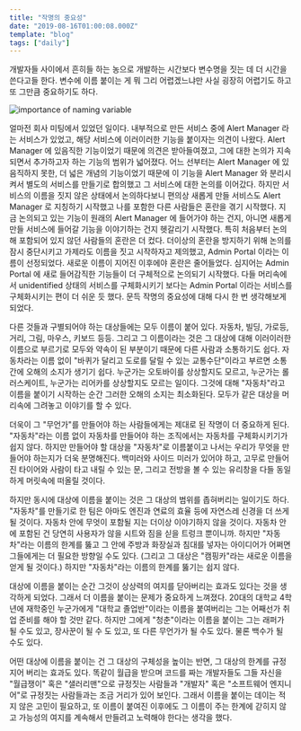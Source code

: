 ```yaml
---
title: "작명의 중요성"
date: "2019-08-16T01:00:08.000Z"
template: "blog"
tags: ["daily"]
---
```


개발자들 사이에서 흔히들 하는 농으로 개발하는 시간보다 변수명을 짓는 데 더 시간을 쓴다고들 한다. 변수에 이름 붙이는 게 뭐 그리 어렵겠느냐만 사실 굉장히 어렵기도 하고 또 그만큼 중요하기도 하다.

![importance of naming variable](https://external-preview.redd.it/Vt3LLIlQT7R5a5FS4NV489JWvjcIzOx1Mb2ZTAe_hk0.png?auto=webp&s=df14a4f3d3aa76c1ea3eea67efd5c1cb7daadbac)

얼마전 회사 미팅에서 있었던 일이다. 내부적으로 만든 서비스 중에 Alert Manager 라는 서비스가 있었고, 해당 서비스에 이러이러한 기능을 붙이자는 의견이 나왔다. Alert Manager 에 있음직한 기능이었기 때문에 의견은 받아들여졌고, 그에 대한 논의가 지속되면서 추가하고자 하는 기능의 범위가 넓어졌다. 어느 선부터는 Alert Manager 에 있음직하지 못한, 더 넓은 개념의 기능이었기 때문에 이 기능을 Alert Manager 와 분리시켜서 별도의 서비스를 만들기로 합의했고 그 서비스에 대한 논의를 이어갔다. 하지만 서비스의 이름을 짓지 않은 상태에서 논의하다보니 편의상 새롭게 만들 서비스도 Alert Manager 로 지칭하기 시작했고 나를 포함한 다른 사람들은 혼란을 겪기 시작했다. 지금 논의되고 있는 기능이 원래의 Alert Manager 에 들어가야 하는 건지, 아니면 새롭게 만들 서비스에 들어갈 기능을 이야기하는 건지 헷갈리기 시작했다. 특히 처음부터 논의해 포함되어 있지 않던 사람들의 혼란은 더 컸다. 더이상의 혼란을 방지하기 위해 논의를 잠시 중단시키고 가제라도 이름을 짓고 시작하자고 제의했고, Admin Portal 이라는 이름이 선정되었다. 새로운 이름이 지어진 이후에야 혼란은 줄어들었다. 심지어는 Admin Portal 에 새로 들어감직한 기능들이 더 구체적으로 논의되기 시작했다. 다들 머리속에서 unidentified 상태의 서비스를 구체화시키기 보다는 Admin Portal 이라는 서비스를 구체화시키는 편이 더 쉬운 듯 했다. 문득 작명의 중요성에 대해 다시 한 번 생각해보게 되었다.

다른 것들과 구별되어야 하는 대상들에는 모두 이름이 붙어 있다. 자동차, 빌딩, 가로등, 거리, 그림, 마우스, 키보드 등등. 그리고 그 이름이라는 것은 그 대상에 대해 이러이러한 이름으로 부르기로 모두와 약속이 된 부분이기 때문에 다른 사람과 소통하기도 쉽다. 자동차라는 이름 없이 "바퀴가 달리고 도로를 달릴 수 있는 교통수단"이라고 부르면 소통 간에 오해의 소지가 생기기 쉽다. 누군가는 오토바이를 상상할지도 모르고, 누군가는 롤러스케이트, 누군가는 리어카를 상상할지도 모르는 일이다. 그것에 대해 "자동차"라고 이름을 붙이기 시작하는 순간 그러한 오해의 소지는 최소화된다. 모두가 같은 대상을 머리속에 그려놓고 이야기를 할 수 있다.

더욱이 그 "무언가"를 만들어야 하는 사람들에게는 제대로 된 작명이 더 중요하게 된다. "자동차"라는 이름 없이 자동차를 만들어야 하는 조직에서는 자동차를 구체화시키기가 쉽지 않다. 하지만 만들어야 할 대상을 "자동차"로 이름붙이고 나서는 우리가 무엇을 만들어야 하는지가 더욱 분명해진다. 백미러와 사이드 미러가 있어야 하고, 고무로 만들어진 타이어와 사람이 타고 내릴 수 있는 문, 그리고 전방을 볼 수 있는 유리창을 다들 동일하게 머릿속에 떠올릴 것이다.

하지만 동시에 대상에 이름을 붙이는 것은 그 대상의 범위를 좁혀버리는 일이기도 하다. "자동차"를 만들기로 한 팀은 아마도 엔진과 연료의 효율 등에 자연스레 신경을 더 쓰게 될 것이다. 자동차 안에 무엇이 포함될 지는 더이상 이야기하지 않을 것이다. 자동차 안에 포함된 건 당연히 사용자가 않을 시트와 짐을 싣을 트렁크 뿐이니까. 하지만 "자동차"라는 이름의 한계를 뚫고 그 안에 주방과 화장실과 침대를 넣자는 아이디어가 어쩌면 그들에게는 더 필요한 방향일 수도 있다. (그리고 그 대상은 "캠핑카"라는 새로운 이름을 얻게 될 것이다.) 하지만 "자동차"라는 이름의 한계를 뚫기는 쉽지 않다.

 대상에 이름을 붙이는 순간 그것이 상상력의 여지를 닫아버리는 효과도 있다는 것을 생각하게 되었다. 그래서 더 이름을 붙이는 문제가 중요하게 느껴졌다. 20대의 대학교 4학년에 재학중인 누군가에게 "대학교 졸업반"이라는 이름을 붙여버리는 그는 어째선가 취업 준비를 해야 할 것만 같다. 하지만 그에게 "청춘"이라는 이름을 붙이는 그는 래퍼가 될 수도 있고, 장사꾼이 될 수 도 있고, 또 다른 무언가가 될 수도 있다. 물론 백수가 될 수도 있다. 

어떤 대상에 이름을 붙이는 건 그 대상의 구체성을 높이는 반면, 그 대상의 한계를 규정지어 버리는 효과도 있다. 똑같이 월급을 받으며 코드를 짜는 개발자들도 그들 자신을 "월급쟁이" 혹은 "샐러리맨"으로 규정짓는 사람들과 "개발자" 혹은 "소프트웨어 엔지니어"로 규정짓는 사람들과는 조금 거리가 있어 보인다. 그래서 이름을 붙이는 데이는 적지 않은 고민이 필요하고, 또 이름이 붙여진 이후에도 그 이름이 주는 한계에 갇히지 않고 가능성의 여지를 계속해서 만들려고 노력해야 한다는 생각을 했다.